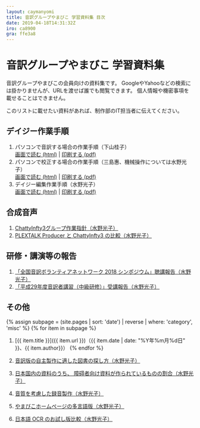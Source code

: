 ```yaml
---
layout: caymanyomi
title: 音訳グループやまびこ 学習資料集 目次
date: 2019-04-18T14:31:32Z
iro: ca8900
gra: ffe3a8
---
```


# 音訳グループやまびこ 学習資料集

音訳グループやまびこの会員向けの資料集です。
GoogleやYahooなどの検索には掛かりませんが、URLを渡せば誰でも閲覧できます。
個人情報や機密事項を載せることはできません。

このリストに載せたい資料があれば、制作部のIT担当者に伝えてください。

## デイジー作業手順

1. パソコンで音訳する場合の作業手順（下山桂子）  
   [画面で読む (html)](onyaku.html) | [印刷する (pdf)](media/onyaku.pdf)
1. パソコンで校正する場合の作業手順（三島惠、機械操作については水野光子）  
   [画面で読む (html)](kousei.html) | [印刷する (pdf)](media/kousei.pdf)
1. デイジー編集作業手順（水野光子）  
   [画面で読む (html)](hensyu.html) | [印刷する (pdf)](media/hensyu.pdf)

## 合成音声

1. [ChattyInfty3グループ作業指針（水野光子）](chatty_group.html)
1. [PLEXTALK Producer と ChattyInfty3 の比較（水野光子）](pproducer.html)

## 研修・講演等の報告

1. [「全国音訳ボランティアネットワーク 2018 シンポジウム」聴講報告（水野光子）](zenkoku20181111.html)
1. [「平成29年度音訳者講習（中級研修）」受講報告（水野光子）](chukyu.html)

## その他

{% assign subpage = (site.pages | sort: 'date') | reverse | where: 'category', 'misc' %}
{% for item in subpage %}
1. [{{ item.title }}]({{ item.url }})（{{ item.date | date: "%Y年%m月%d日" }}、{{ item.author}}）
{% endfor %}

1. [音訳版の自主製作に適した図書の探し方（水野光子）](kensaku.html)
1. [日本国内の資料のうち、 障碍者向け資料が作られているものの割合（水野光子）](livres.html)
1. [音質を考慮した録音製作（水野光子）](quality.html)
1. [やまびこホームページの多言語版（水野光子）](languages.html)
1. [日本語 OCR のお試し版比較（水野光子）](ocr.html)

